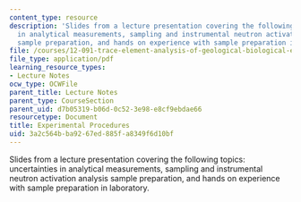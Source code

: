 ```yaml
---
content_type: resource
description: 'Slides from a lecture presentation covering the following topics: uncertainties
  in analytical measurements, sampling and instrumental neutron activation analysis
  sample preparation, and hands on experience with sample preparation in laboratory.'
file: /courses/12-091-trace-element-analysis-of-geological-biological-environmental-materials-by-neutron-activation-analysis-an-exposure-january-iap-2005/3a2c564bba9267ed885fa8349f6d10bf_session3a.pdf
file_type: application/pdf
learning_resource_types:
- Lecture Notes
ocw_type: OCWFile
parent_title: Lecture Notes
parent_type: CourseSection
parent_uid: d7b05319-b06d-0c52-3e98-e8cf9ebdae66
resourcetype: Document
title: Experimental Procedures
uid: 3a2c564b-ba92-67ed-885f-a8349f6d10bf
---
```

Slides from a lecture presentation covering the following topics: uncertainties in analytical measurements, sampling and instrumental neutron activation analysis sample preparation, and hands on experience with sample preparation in laboratory.

